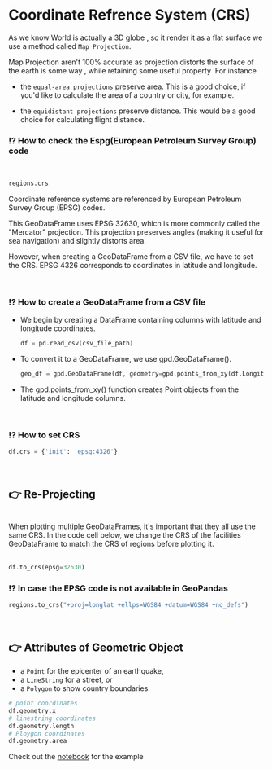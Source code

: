 # Coordinate Refrence System (CRS)
As we know World is actually a 3D globe , so it render it as a flat surface we use a method called `Map Projection`.


Map Projection aren't 100% accurate as projection distorts the surface of the earth is some way , while retaining some useful property .For instance

* the `equal-area projections` preserve area. This is a good choice, if you'd like to calculate the area of a country or city, for example.

* the `equidistant projections` preserve distance. This would be a good choice for calculating flight distance.

### ⁉️ How to check the Espg(European Petroleum Survey Group) code 

<br>

```python
regions.crs
```


Coordinate reference systems are referenced by European Petroleum Survey Group (EPSG) codes.

This GeoDataFrame uses EPSG 32630, which is more commonly called the "Mercator" projection. This projection preserves angles (making it useful for sea navigation) and slightly distorts area.

However, when creating a GeoDataFrame from a CSV file, we have to set the CRS. EPSG 4326 corresponds to coordinates in latitude and longitude.

<br>

### ⁉️ How to create a GeoDataFrame from a CSV file


* We begin by creating a DataFrame containing columns with latitude and longitude coordinates.
  ```python
  df = pd.read_csv(csv_file_path)
  ```

* To convert it to a GeoDataFrame, we use gpd.GeoDataFrame().
  ```python
  geo_df = gpd.GeoDataFrame(df, geometry=gpd.points_from_xy(df.Longitude, df.Latitude))
  ```

* The gpd.points_from_xy() function creates Point objects from the latitude and longitude columns.

<br>

### ⁉️ How to set CRS

```python
df.crs = {'init': 'epsg:4326'}
```

<br>

## 👉 Re-Projecting

<br>
When plotting multiple GeoDataFrames, it's important that they all use the same CRS. In the code cell below, we change the CRS of the facilities GeoDataFrame to match the CRS of regions before plotting it.
<br>
<br>

```python
df.to_crs(epsg=32630)
```

### ⁉️ In case the EPSG code is not available in GeoPandas

```python
regions.to_crs("+proj=longlat +ellps=WGS84 +datum=WGS84 +no_defs")
```
<br>

## 👉 Attributes of Geometric Object

* a `Point` for the epicenter of an earthquake,
* a `LineString` for a street, or
* a `Polygon` to show country boundaries.

```python
# point coordinates
df.geometry.x
# linestring coordinates
df.geometry.length
# Ploygon coordinates
df.geometry.area
```

Check out the [notebook](https://github.com/lakshikaparihar/100daysofMLcode/blob/4c4bb4d5f105f87ccf89be4a64d67f04cd6900df/10_Coordinate_Refrence_System/Exercise/Exercise.ipynb) for the example
